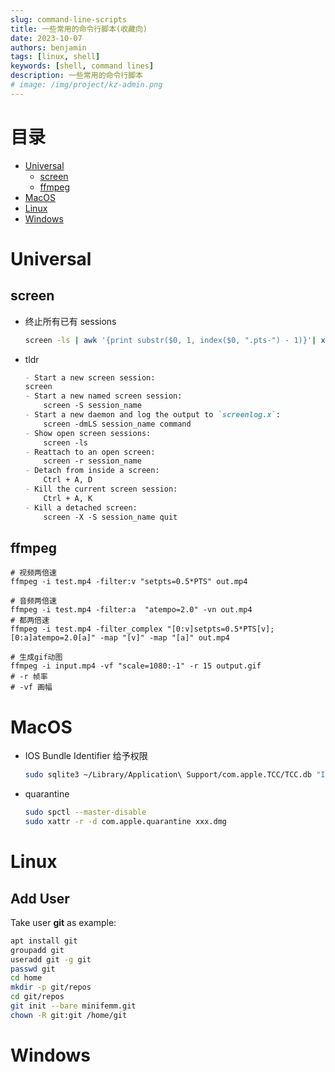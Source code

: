 ```yaml
---
slug: command-line-scripts
title: 一些常用的命令行脚本(收藏向)
date: 2023-10-07
authors: benjamin
tags: [linux, shell]
keywords: [shell, command lines]
description: 一些常用的命令行脚本
# image: /img/project/kz-admin.png
---
```

<!-- truncate -->

# 目录
- [Universal](#Universal)
    - [screen](#screen)
    - [ffmpeg](#ffmpeg)
- [MacOS](#MacOS)
- [Linux](#Linux)
- [Windows](#Windows)

# Universal
## screen
- 终止所有已有 sessions
    ```sh
    screen -ls | awk '{print substr($0, 1, index($0, ".pts-") - 1)}'| xargs -I {} screen - {} -X quit
    ```
- tldr
    ```markdown
    - Start a new screen session:
    screen
    - Start a new named screen session:
        screen -S session_name
    - Start a new daemon and log the output to `screenlog.x`:
        screen -dmLS session_name command
    - Show open screen sessions:
        screen -ls
    - Reattach to an open screen:
        screen -r session_name
    - Detach from inside a screen:
        Ctrl + A, D
    - Kill the current screen session:
        Ctrl + A, K
    - Kill a detached screen:
        screen -X -S session_name quit
    ```

## ffmpeg

```shell
# 视频两倍速
ffmpeg -i test.mp4 -filter:v "setpts=0.5*PTS" out.mp4

# 音频两倍速
ffmpeg -i test.mp4 -filter:a  "atempo=2.0" -vn out.mp4
# 都两倍速
ffmpeg -i test.mp4 -filter_complex "[0:v]setpts=0.5*PTS[v];[0:a]atempo=2.0[a]" -map "[v]" -map "[a]" out.mp4

# 生成gif动图
ffmpeg -i input.mp4 -vf "scale=1080:-1" -r 15 output.gif
# -r 帧率
# -vf 画幅

```


# MacOS

- IOS Bundle Identifier
    给予权限
    ```sh
    sudo sqlite3 ~/Library/Application\ Support/com.apple.TCC/TCC.db "INSERT or REPLACE INTO access VALUES('kTCCServiceMicrophone','com.apple.Terminal',0,0,4,1,NULL,NULL,0,'UNUSED',NULL,0,1622199671);"
    ```
- quarantine
    ```sh
    sudo spctl --master-disable
    sudo xattr -r -d com.apple.quarantine xxx.dmg
    ```
# Linux
## Add User
Take user **git** as example:
```sh
apt install git
groupadd git
useradd git -g git
passwd git
cd home
mkdir -p git/repos
cd git/repos
git init --bare minifemm.git
chown -R git:git /home/git

```
# Windows